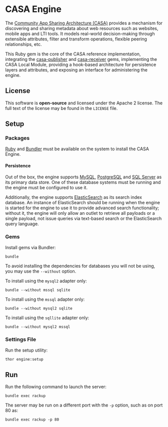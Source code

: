 # CASA Engine

The [Community App Sharing Architecture (CASA)](http://imsglobal.github.io/casa) provides a mechanism for
discovering and sharing metadata about web resources such as websites, mobile
apps and LTI tools. It models real-world decision-making through extensible
attributes, filter and transform operations, flexible peering relationships,
etc.

This Ruby gem is the core of the CASA reference implementation, integrating
the [casa-publisher](https://github.com/IMSGlobal/casa-publisher) and [casa-receiver](https://github.com/IMSGlobal/casa-receiver) gems, implementing the CASA Local Module,
providing a hook-based architecture for persistence layers and attributes, and
exposing an interface for administering the engine.

## License

This software is **open-source** and licensed under the Apache 2 license.
The full text of the license may be found in the `LICENSE` file.

## Setup

### Packages

[Ruby](https://www.ruby-lang.org/en/) and [Bundler](http://bundler.io/) must be available on the system to install the CASA Engine.

#### Persistence

Out of the box, the engine supports [MySQL](http://mysql.com), [PostgreSQL](http://www.postgresql.org/) and [SQL Server](http://www.microsoft.com/en-us/sqlserver/default.aspx) as its primary data store. One of these database systems must be running and the engine must be configured to use it.

Additionally, the engine supports [ElasticSearch](http://www.elasticsearch.org/) as its search index database. An instance of ElasticSearch should be running when the engine is started for the engine to use it to provide advanced search functionality; without it, the engine will only allow an outlet to retrieve all payloads or a single payload, not issue queries via text-based search or the ElasticSearch query language.

### Gems

Install gems via Bundler:

```
bundle
```

To avoid installing the dependencies for databases you will not be using, you may use the `--without` option.

To install using the `mysql2` adapter only:

```
bundle --without mssql sqlite
```

To install using the `mssql` adapter only:

```
bundle --without mysql2 sqlite
```

To install using the `sqllite` adapter only:

```
bundle --without mysql2 mssql
```

### Settings File

Run the setup utility:

```
thor engine:setup
```

## Run

Run the following command to launch the server:

```
bundle exec rackup
```

The server may be run on a different port with the `-p` option, such as on port 80 as:

```
bundle exec rackup -p 80
```
